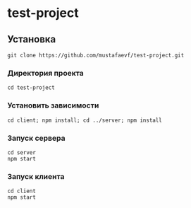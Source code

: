 # test-project
## Установка
```
git clone https://github.com/mustafaevf/test-project.git
```
### Директория проекта 
```
cd test-project
```
### Установить зависимости
```
cd client; npm install; cd ../server; npm install   
```
### Запуск сервера
```
cd server
npm start
```
### Запуск клиента
```
cd client
npm start
```